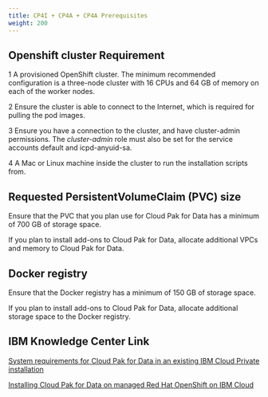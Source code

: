 ```yaml
---
title: CP4I + CP4A + CP4A Prerequisites
weight: 200
---
```



## Openshift cluster Requirement

   1 A provisioned OpenShift cluster. The minimum recommended configuration is a three-node cluster with 16 CPUs and 64 GB of memory on each of the worker nodes.
   
   2 Ensure the cluster is able to connect to the Internet, which is required for pulling the pod images.
   
   3 Ensure you have a connection to the cluster, and have cluster-admin permissions. The *cluster-admin* role must also be set for the service accounts default and icpd-anyuid-sa.
   
   4 A Mac or Linux machine inside the cluster to run the installation scripts from.
    
## Requested PersistentVolumeClaim (PVC) size

   Ensure that the PVC that you plan use for Cloud Pak for Data has a minimum of 700 GB of storage space.
   
   If you plan to install add-ons to Cloud Pak for Data, allocate additional VPCs and memory to Cloud Pak for Data.

## Docker registry

   Ensure that the Docker registry has a minimum of 150 GB of storage space.
   
   If you plan to install add-ons to Cloud Pak for Data, allocate additional storage space to the Docker registry.
   
## IBM Knowledge Center Link

   
   [System requirements for Cloud Pak for Data in an existing IBM Cloud Private installation](https://www.ibm.com/support/knowledgecenter/en/SSQNUZ_2.1.0/com.ibm.icpdata.doc/zen/install/reqs-exist-icp-inst.html)
   
   [Installing Cloud Pak for Data on managed Red Hat OpenShift on IBM Cloud](https://www.ibm.com/support/knowledgecenter/en/SSQNUZ_2.1.0/com.ibm.icpdata.doc/zen/install/openshift-softlayer.html)
